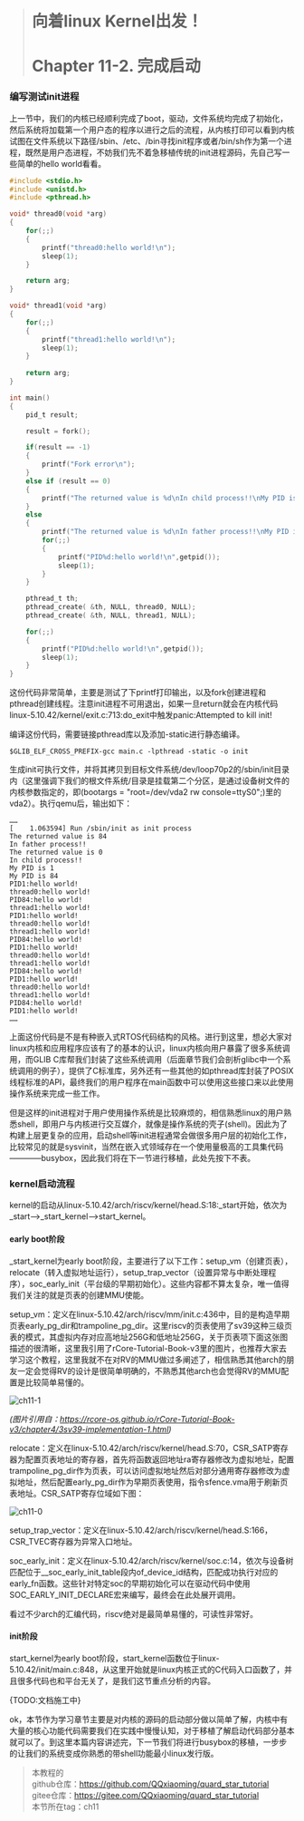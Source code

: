 > # 向着linux Kernel出发！  
> # **Chapter 11-2. 完成启动**

### 编写测试init进程

上一节中，我们的内核已经顺利完成了boot，驱动，文件系统均完成了初始化，然后系统将加载第一个用户态的程序以进行之后的流程，从内核打印可以看到内核试图在文件系统以下路径/sbin、/etc、/bin寻找init程序或者/bin/sh作为第一个进程，既然是用户态进程，不妨我们先不着急移植传统的init进程源码，先自己写一些简单的hello world看看。

```c
#include <stdio.h>
#include <unistd.h>
#include <pthread.h>

void* thread0(void *arg)
{
    for(;;)
    {
        printf("thread0:hello world!\n");
        sleep(1);
    }

    return arg;
}

void* thread1(void *arg)
{  
    for(;;)
    {
        printf("thread1:hello world!\n");
        sleep(1);
    }
    
    return arg;
}

int main()
{
    pid_t result;

    result = fork();

    if(result == -1)
    {
        printf("Fork error\n");
    }
    else if (result == 0)
    {
        printf("The returned value is %d\nIn child process!!\nMy PID is %d\n",result,getpid());
    }
    else
    {
        printf("The returned value is %d\nIn father process!!\nMy PID is %d\n",result,getpid());
        for(;;)
        {
            printf("PID%d:hello world!\n",getpid());
            sleep(1);
        }
    }

    pthread_t th;  
    pthread_create( &th, NULL, thread0, NULL);  
    pthread_create( &th, NULL, thread1, NULL);  

    for(;;)
    {
        printf("PID%d:hello world!\n",getpid());
        sleep(1);
    }
}
```

这份代码非常简单，主要是测试了下printf打印输出，以及fork创建进程和pthread创建线程。注意init进程不可用退出，如果一旦return就会在内核代码linux-5.10.42/kernel/exit.c:713:do_exit中触发panic:Attempted to kill init!

编译这份代码，需要链接pthread库以及添加-static进行静态编译。

```shell
$GLIB_ELF_CROSS_PREFIX-gcc main.c -lpthread -static -o init
```

生成init可执行文件，并将其拷贝到目标文件系统/dev/loop70p2的/sbin/init目录内（这里强调下我们的根文件系统/目录是挂载第二个分区，是通过设备树文件的内核参数指定的，即(bootargs = "root=/dev/vda2 rw console=ttyS0";)里的vda2）。执行qemu后，输出如下：

```
……
[    1.063594] Run /sbin/init as init process
The returned value is 84
In father process!!
The returned value is 0
In child process!!
My PID is 1
My PID is 84
PID1:hello world!
thread0:hello world!
PID84:hello world!
thread1:hello world!
PID1:hello world!
thread0:hello world!
thread1:hello world!
PID84:hello world!
PID1:hello world!
thread0:hello world!
thread1:hello world!
PID84:hello world!
PID1:hello world!
thread0:hello world!
thread1:hello world!
PID84:hello world!
PID1:hello world!
……
```

上面这份代码是不是有种嵌入式RTOS代码结构的风格。进行到这里，想必大家对linux内核和应用程序应该有了的基本的认识，linux内核向用户暴露了很多系统调用，而GLIB C库帮我们封装了这些系统调用（后面章节我们会剖析glibc中一个系统调用的例子），提供了C标准库，另外还有一些其他的如pthread库封装了POSIX线程标准的API，最终我们的用户程序在main函数中可以使用这些接口来以此使用操作系统来完成一些工作。

但是这样的init进程对于用户使用操作系统是比较麻烦的，相信熟悉linux的用户熟悉shell，即用户与内核进行交互媒介，就像是操作系统的壳子(shell)。因此为了构建上层更复杂的应用，启动shell等init进程通常会做很多用户层的初始化工作，比较常见的就是sysvinit，当然在嵌入式领域存在一个使用量极高的工具集代码————busybox，因此我们将在下一节进行移植，此处先按下不表。

### kernel启动流程

kernel的启动从linux-5.10.42/arch/riscv/kernel/head.S:18:_start开始，依次为_start-->_start_kernel-->start_kernel。

#### early boot阶段

_start_kernel为early boot阶段，主要进行了以下工作：setup_vm（创建页表），relocate（转入虚拟地址运行），setup_trap_vector（设置异常与中断处理程序），soc_early_init（平台级的早期初始化）。这些内容都不算太复杂，唯一值得我们关注的就是页表的创建MMU使能。

setup_vm：定义在linux-5.10.42/arch/riscv/mm/init.c:436中，目的是构造早期页表early_pg_dir和trampoline_pg_dir。这里riscv的页表使用了sv39这种三级页表的模式，其虚拟内存对应高地址256G和低地址256G，关于页表项下面这张图描述的很清晰，这里我引用了rCore-Tutorial-Book-v3里的图片，也推荐大家去学习这个教程，这里我就不在对RV的MMU做过多阐述了，相信熟悉其他arch的朋友一定会觉得RV的设计是很简单明确的，不熟悉其他arch也会觉得RV的MMU配置是比较简单易懂的。

![ch11-1](./img/ch11-1.png)

*(图片引用自：https://rcore-os.github.io/rCore-Tutorial-Book-v3/chapter4/3sv39-implementation-1.html)*

relocate：定义在linux-5.10.42/arch/riscv/kernel/head.S:70，CSR_SATP寄存器为配置页表地址的寄存器，首先将函数返回地址ra寄存器修改为虚拟地址，配置trampoline_pg_dir作为页表，可以访问虚拟地址然后对部分通用寄存器修改为虚拟地址，然后配置early_pg_dir作为早期页表使用，指令sfence.vma用于刷新页表地址。CSR_SATP寄存位域如下图：

![ch11-0](./img/ch11-0.png)

setup_trap_vector：定义在linux-5.10.42/arch/riscv/kernel/head.S:166，CSR_TVEC寄存器为异常入口地址。

soc_early_init：定义在linux-5.10.42/arch/riscv/kernel/soc.c:14，依次与设备树匹配位于__soc_early_init_table段内of_device_id结构，匹配成功执行对应的early_fn函数。这些针对特定soc的早期初始化可以在驱动代码中使用SOC_EARLY_INIT_DECLARE宏来编写，最终会在此处展开调用。

看过不少arch的汇编代码，riscv绝对是最简单易懂的，可读性非常好。

#### init阶段

start_kernel为early boot阶段，start_kernel函数位于linux-5.10.42/init/main.c:848，从这里开始就是linux内核正式的C代码入口函数了，并且很多代码也和平台无关了，是我们这节重点分析的内容。

{TODO:文档施工中}

ok，本节作为学习章节主要是对内核的源码的启动部分做以简单了解，内核中有大量的核心功能代码需要我们在实践中慢慢认知，对于移植了解启动代码部分基本就可以了。到这里本篇内容讲述完，下一节我们将进行busybox的移植，一步步的让我们的系统变成你熟悉的带shell功能最小linux发行版。

> 本教程的<br>github仓库：https://github.com/QQxiaoming/quard_star_tutorial<br>gitee仓库：https://gitee.com/QQxiaoming/quard_star_tutorial<br>本节所在tag：ch11